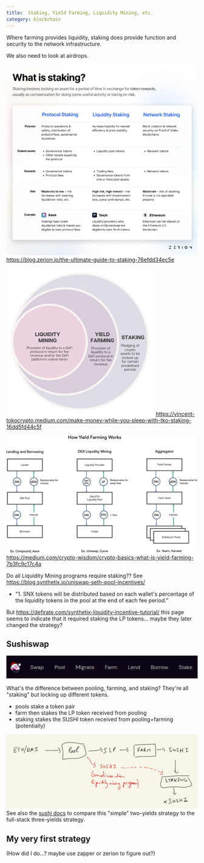 ```yaml
---
title:  Staking, Yield Farming, Liquidity Mining, etc.
category: blockchain
---
```


Where farming provides liquidity, staking does provide function and security to the network infrastructure.

We also need to look at airdrops.

![](/assets/staking-yield_farming-liquidity_mining/3-different-staking.png)
https://blog.zerion.io/the-ultimate-guide-to-staking-76efdd34ec5e

![](/assets/staking-yield_farming-liquidity_mining/LM-YF-S-venn-diagram.png)
https://vincent-tokocrypto.medium.com/make-money-while-you-sleep-with-tko-staking-16dd5fd44c5f

![](/assets/staking-yield_farming-liquidity_mining/redeemable-tokens.jpeg)
https://medium.com/crypto-wisdom/crypto-basics-what-is-yield-farming-7b3fc9c17c4a

Do all Liquidity Mining programs require staking??
See https://blog.synthetix.io/uniswap-seth-pool-incentives/
- "1. SNX tokens will be distributed based on each wallet's percentage of the liquidity tokens in the pool at the end of each fee period."

But https://defirate.com/synthetix-liquidity-incentive-tutorial/ this page seems to indicate that it required staking the LP tokens... maybe they later changed the strategy?


## Sushiswap
![](/assets/staking-yield_farming-liquidity_mining/sushiswap-ui-header.png)

What's the difference between pooling, farming, and staking? They're all "staking" but locking up different tokens.
- pools stake a token pair
- farm then stakes the LP token received from pooling
- staking stakes the SUSHI token received from pooling+farming (potentially)

![](/assets/staking-yield_farming-liquidity_mining/sushi-yield-farming-diagram.png)
See also the [sushi docs](https://docs.sushi.com/products/yield-farming#simple-stacking-two-types-of-yield) to compare this "simple" two-yields strategy to the full-stack three-yields strategy.

## My very first strategy
(How did I do...? maybe use zapper or zerion to figure out?)